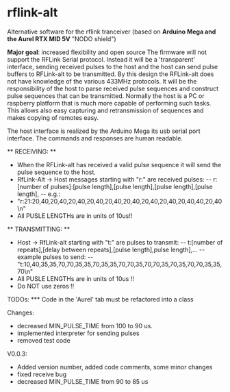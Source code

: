 # rflink-alt
Alternative software for the rflink tranceiver (based on **Arduino Mega and the Aurel RTX MID 5V** "NODO shield")

**Major goal**: increased flexibility and open source
The firmware will not support the RFLink Serial protocol. Instead it will be a 'transparent' interface, sending received pulses to the host and the host can send pulse buffers to RFLink-alt to be transmitted. 
By this design the RFLink-alt does not have knowledge of the various 433MHz protocols. It will be the responsibility of the host to parse received pulse sequences and construct pulse sequences that can be transmitted.
Normally the host is a PC or raspberry platform that is much more capable of performing such tasks.
This allows also easy capturing and retransmission of sequences and makes copying of remotes easy.

The host interface is realized by the Arduino Mega its usb serial port interface. The commands and responses are human readable.

** RECEIVING: **
- When the RFLink-alt has received a valid pulse sequence it will send the pulse sequence to the host.
- RfLink-Alt -> Host messages  starting with "r:" are received pulses:
-- r:[number of pulses]:[pulse length],[pulse length],[pulse length],[pulse length],
-- e.g.:
- "r:21:20,40,20,40,20,40,20,40,20,40,20,40,20,40,20,40,20,40,40,20,40\n"
- All PUSLE LENGTHs are in units of 10us!!

** TRANSMITTING: **
- Host -> RfLink-alt  starting with "t:" are pulses to transmit:
-- t:[number of repeats],[delay between repeats],[pulse length],pulse length],...
-- example pulses to send:
-- "t:10,40,35,35,70,70,35,35,70,35,35,70,70,35,70,70,35,70,35,70,70,35,35,70\n"
- All PUSLE LENGTHs are in units of 10us !!
- Do NOT use zeros !!

TODOs:
***  Code in the 'Aurel' tab must be refactored into a class


Changes:
- decreased MIN_PULSE_TIME from 100 to 90 us.
- implemented interpreter for sending pulses
- removed test code

V0.0.3:  
- Added version number, added code comments, some minor changes
- fixed receive bug
- decreased MIN_PULSE_TIME from 90 to 85 us
